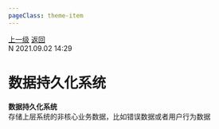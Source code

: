 ```yaml
---
pageClass: theme-item
---
```

<div class="extend-header">
    <div class="info">
        <div class="record">
            <a class="back" href="./">上一级</a>
            <a class="back" href="./">返回</a>
        </div>        
        <div class="mini">
            <span>N 2021.09.02 14:29</span>
        </div>
    </div>
    <div class="content"></div>
</div>
<div class="content-header">
<h1>数据持久化系统</h1><strong>数据持久化系统</strong>
<summary class="desc">存储上层系统的非核心业务数据，比如错误数据或者用户行为数据</summary>
</div>
<div class="static-content">


</div>